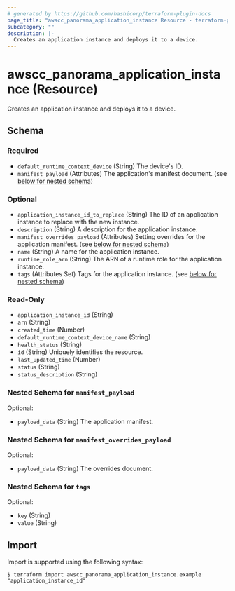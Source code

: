 ```yaml
---
# generated by https://github.com/hashicorp/terraform-plugin-docs
page_title: "awscc_panorama_application_instance Resource - terraform-provider-awscc"
subcategory: ""
description: |-
  Creates an application instance and deploys it to a device.
---
```


# awscc_panorama_application_instance (Resource)

Creates an application instance and deploys it to a device.



<!-- schema generated by tfplugindocs -->
## Schema

### Required

- `default_runtime_context_device` (String) The device's ID.
- `manifest_payload` (Attributes) The application's manifest document. (see [below for nested schema](#nestedatt--manifest_payload))

### Optional

- `application_instance_id_to_replace` (String) The ID of an application instance to replace with the new instance.
- `description` (String) A description for the application instance.
- `manifest_overrides_payload` (Attributes) Setting overrides for the application manifest. (see [below for nested schema](#nestedatt--manifest_overrides_payload))
- `name` (String) A name for the application instance.
- `runtime_role_arn` (String) The ARN of a runtime role for the application instance.
- `tags` (Attributes Set) Tags for the application instance. (see [below for nested schema](#nestedatt--tags))

### Read-Only

- `application_instance_id` (String)
- `arn` (String)
- `created_time` (Number)
- `default_runtime_context_device_name` (String)
- `health_status` (String)
- `id` (String) Uniquely identifies the resource.
- `last_updated_time` (Number)
- `status` (String)
- `status_description` (String)

<a id="nestedatt--manifest_payload"></a>
### Nested Schema for `manifest_payload`

Optional:

- `payload_data` (String) The application manifest.


<a id="nestedatt--manifest_overrides_payload"></a>
### Nested Schema for `manifest_overrides_payload`

Optional:

- `payload_data` (String) The overrides document.


<a id="nestedatt--tags"></a>
### Nested Schema for `tags`

Optional:

- `key` (String)
- `value` (String)

## Import

Import is supported using the following syntax:

```shell
$ terraform import awscc_panorama_application_instance.example "application_instance_id"
```
